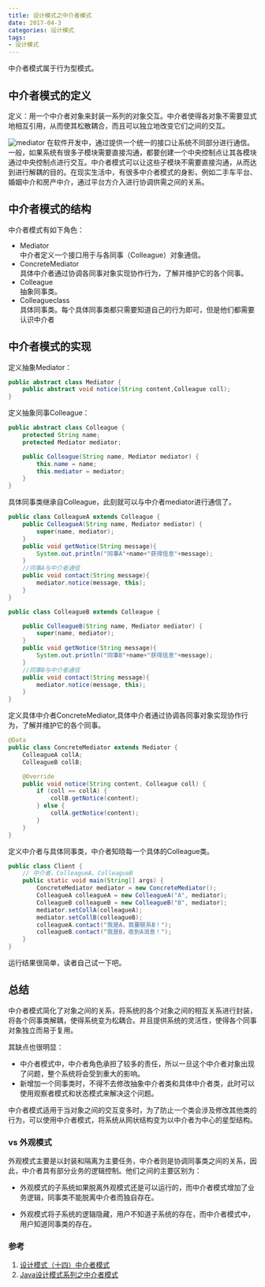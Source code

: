 ```yaml
---
title: 设计模式之中介者模式
date: 2017-04-3
categories: 设计模式
tags:
- 设计模式
---
```

中介者模式属于行为型模式。
## 中介者模式的定义
定义：用一个中介者对象来封装一系列的对象交互。中介者使得各对象不需要显式地相互引用，从而使其松散耦合，而且可以独立地改变它们之间的交互。

![mediator](http://ovcjgn2x0.bkt.clouddn.com/mediator.png "中介者模式")
在软件开发中，通过提供一个统一的接口让系统不同部分进行通信。一般，如果系统有很多子模块需要直接沟通，都要创建一个中央控制点让其各模块通过中央控制点进行交互。中介者模式可以让这些子模块不需要直接沟通，从而达到进行解耦的目的。在现实生活中，有很多中介者模式的身影，例如二手车平台、婚姻中介和房产中介，通过平台方介入进行协调供需之间的关系。

## 中介者模式的结构
中介者模式有如下角色：

- Mediator   
中介者定义一个接口用于与各同事（Colleague）对象通信。
- ConcreteMediator   
具体中介者通过协调各同事对象实现协作行为，了解并维护它的各个同事。
- Colleague   
抽象同事类。
- Colleagueclass   
具体同事类。每个具体同事类都只需要知道自己的行为即可，但是他们都需要认识中介者


## 中介者模式的实现
定义抽象Mediator：

```java
public abstract class Mediator {
	public abstract void notice(String content,Colleague coll);
}
```
定义抽象同事Colleague：

```java
public abstract class Colleague {
    protected String name;
    protected Mediator mediator;

    public Colleague(String name, Mediator mediator) {
        this.name = name;
        this.mediator = mediator;
    }
}
```
具体同事类继承自Colleague，此刻就可以与中介者mediator进行通信了。

```java
public class ColleagueA extends Colleague {
    public ColleagueA(String name, Mediator mediator) {
        super(name, mediator);
    }
    public void getNotice(String message){
        System.out.println("同事A"+name+"获得信息"+message);
    }
    //同事A与中介者通信
    public void contact(String message){
        mediator.notice(message, this);
    }
}
```

```java
public class ColleagueB extends Colleague {

    public ColleagueB(String name, Mediator mediator) {
        super(name, mediator);
    }
    public void getNotice(String message){
        System.out.println("同事B"+name+"获得信息"+message);
    }
    //同事B与中介者通信
    public void contact(String message){
        mediator.notice(message, this);
    }
}
```
定义具体中介者ConcreteMediator,具体中介者通过协调各同事对象实现协作行为，了解并维护它的各个同事。

```java
@Data
public class ConcreteMediator extends Mediator {
    ColleagueA collA;
    ColleagueB collB;

    @Override
    public void notice(String content, Colleague coll) {
        if (coll == collA) {
            collB.getNotice(content);
        } else {
            collA.getNotice(content);
        }
    }
}
```
定义中介者与具体同事类，中介者知晓每一个具体的Colleague类。

```java
public class Client {
    // 中介者，ColleagueA、ColleagueB
    public static void main(String[] args) {
        ConcreteMediator mediator = new ConcreteMediator();
        ColleagueA colleagueA = new ColleagueA("A", mediator);
        ColleagueB colleagueB = new ColleagueB("B", mediator);
        mediator.setCollA(colleagueA);
        mediator.setCollB(colleagueB);
        colleagueA.contact("我是A，我要联系B！");
        colleagueB.contact("我是B，收到A消息！");
    }
}
```
运行结果很简单，读者自己试一下吧。

## 总结
中介者模式简化了对象之间的关系，将系统的各个对象之间的相互关系进行封装，将各个同事类解耦，使得系统变为松耦合。并且提供系统的灵活性，使得各个同事对象独立而易于复用。

其缺点也很明显：   

- 中介者模式中，中介者角色承担了较多的责任，所以一旦这个中介者对象出现了问题，整个系统将会受到重大的影响。
- 新增加一个同事类时，不得不去修改抽象中介者类和具体中介者类，此时可以使用观察者模式和状态模式来解决这个问题。

中介者模式适用于当对象之间的交互变多时，为了防止一个类会涉及修改其他类的行为，可以使用中介者模式，将系统从网状结构变为以中介者为中心的星型结构。

### vs 外观模式   
外观模式主要是以封装和隔离为主要任务，中介者则是协调同事类之间的关系，因此，中介者具有部分业务的逻辑控制。他们之间的主要区别为： 

* 外观模式的子系统如果脱离外观模式还是可以运行的，而中介者模式增加了业务逻辑，同事类不能脱离中介者而独自存在。 
- 外观模式将子系统的逻辑隐藏，用户不知道子系统的存在，而中介者模式中，用户知道同事类的存在。

### 参考
1. [设计模式（十四）中介者模式](http://blog.csdn.net/itachi85/article/details/60466829)
2. [Java设计模式系列之中介者模式](https://www.cnblogs.com/ysw-go/p/5413958.html)
